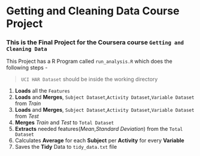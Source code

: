 # Getting and Cleaning Data Course Project

### This is the **Final Project** for the Coursera course `Getting and Cleaning Data`

This Project has a R Program called `run_analysis.R` which does the following steps -
> `UCI HAR Dataset` should be inside the working directory
1. **Loads** all the `Features`
2. **Loads** and **Merges**, `Subject Dataset`,`Activity Dataset`,`Variable Dataset` from *Train*
3. **Loads** and **Merges**, `Subject Dataset`,`Activity Dataset`,`Variable Dataset` from *Test*
4. **Merges** *Train* and *Test* to `Total Dataset`
5. **Extracts** needed features(*Mean*,*Standard Deviation*) from the `Total Dataset`
6. Calculates **Average** for each **Subject** per **Activity** for every **Variable**
7. Saves the **Tidy** Data to `tidy_data.txt` file
